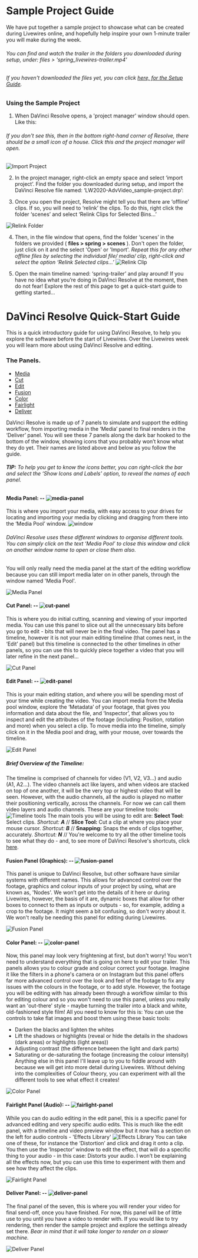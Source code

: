 # Sample Project Guide
We have put together a sample project to showcase what can be created during Livewires online, and hopefully help inspire your own 1-minute trailer you will make during the week.
###### You can find and watch the trailer in the folders you downloaded during setup, under: files > 'spring_livewires-trailer.mp4'
###### *If you haven't downloaded the files yet, you can click* [here, for the Setup Guide](SetupGuide.md).


### Using the Sample Project

1. When DaVinci Resolve opens, a 'project manager' window should open. Like this:
###### If you don't see this, then in the bottom right-hand corner of Resolve, there should be a small icon of a house. Click this and the project manager will open.

![Import Project](files/import-project.PNG)

2. In the project manager, right-click an empty space and select ‘import project’.
Find the folder you downloaded during setup, and import the DaVinci Resolve file named: ‘LW2020-AdvVideo_sample-project.drp’:

3. Once you open the project, Resolve might tell you that there are ‘offline’ clips. If so, you will need to ‘relink’ the clips.
To do this, right click the folder ‘scenes’ and select ‘Relink Clips for Selected Bins...’

![Relink Folder](files/relink-clips.PNG)

4. Then, in the file window that opens, find the folder ‘scenes’ in the folders we provided ( **files > spring > scenes** ). Don't open the folder, just click on it and the select 'Open' or 'Import'.
*Repeat this for any other offline files by selecting the individual file/ media/ clip, right-click and select the option ‘Relink Selected clips...’*
![Relink Clip](files/relink-clips2.PNG)

5. Open the main timeline named: ‘spring-trailer’ and play around! If you have no idea what you’re doing in DaVinci Resolve at the moment, then do not fear! Explore the rest of this page to get a quick-start guide to getting started...



# DaVinci Resolve Quick-Start Guide
This is a quick introductory guide for using DaVinci Resolve, to help you explore the software before the start of Livewires. Over the Livewires week you will learn more about using DaVinci Resolve and editing.

### The Panels.
* [Media](#media-panel----)
* [Cut](#cut-panel----)
* [Edit](#edit-panel----)
* [Fusion](fusion-panel-graphics----)
* [Color](#color-panel----)
* [Fairlight](#fairlight-panel-audio----)
* [Deliver](#deliver-panel----)

DaVinci Resolve is made up of 7 panels to simulate and support the editing workflow, from importing media in the ‘Media’ panel to final renders in the ‘Deliver’ panel. You will see these 7 panels along the dark bar hooked to the bottom of the window, showing icons that you probably won’t know what they do yet. Their names are listed above and below as you follow the guide.
###### **TIP:** To help you get to know the icons better, you can right-click the bar and select the ‘Show Icons and Labels’ option, to reveal the names of each panel.


#### Media Panel: -- ![media-panel](files/media-icon.PNG)
This is where you import your media, with easy access to your drives for locating and importing your media by clicking and dragging from there into the ‘Media Pool’ window.
![window](files/media-pool_icon.PNG)
###### DaVinci Resolve uses these different windows to organise different tools. You can simply click on the text ‘Media Pool’ to close this window and click on another window name to open or close them also.
You will only really need the media panel at the start of the editing workflow because you can still import media later on in other panels, through the window named 'Media Pool'.

![Media Panel](files/media_importing-media.PNG)


#### Cut Panel: -- ![cut-panel](files/cut-icon.PNG)
This is where you do initial cutting, scanning and viewing of your imported media. You can use this panel to slice out all the unnecessary bits before you go to edit - bits that will never be in the final video.
The panel has a timeline, however it is not your main editing timeline (that comes next, in the ‘Edit’ panel) but this timeline is connected to the other timelines in other panels, so you can use this to quickly piece together a video that you will later refine in the next panel...

![Cut Panel](files/cut_window.PNG)


#### Edit Panel: -- ![edit-panel](files/edit-icon.PNG)
This is your main editing station, and where you will be spending most of your time while creating the video. You can import media from the Media pool window, explore the ‘Metadata’ of your footage, that gives you information and data about the file, and ‘Inspector’, that allows you to inspect and edit the attributes of the footage (including: Position, rotation and more) when you select a clip.
To move media into the timeline, simply click on it in the Media pool and drag, with your mouse, over towards the timeline.

![Edit Panel](files/edit_panel.PNG)


##### Brief Overview of the Timeline:
The timeline is comprised of channels for video (V1, V2, V3...) and audio (A1, A2...). The video channels act like layers, and when videos are stacked on top of one another, it will be the very top or highest video that will be seen.
However, with the audio channels, all the audio is played no matter their positioning vertically, across the channels. For now we can call them video layers and audio channels.
These are your timeline tools:
![Timeline tools](files/edit_timeline-tools.PNG)
The main tools you will be using to edit are: **Select Tool:** Select clips. *Shortcut: **A*** // **Slice Tool:** Cut a clip at where you place your mouse cursor. *Shortcut: **B*** // **Snapping:** Snaps the ends of clips together, accurately. *Shortcut: **N*** // You're welcome to try all the other timeline tools to see what they do - and, to see more of DaVinci Resolve's shortcuts, click [here](KeyboardShortcuts.md).


#### Fusion Panel (Graphics): -- ![fusion-panel](files/fusion-icon.PNG)
This panel is unique to DaVinci Resolve, but other software have similar systems with different names. This allows for advanced control over the footage, graphics and colour inputs of your project by using, what are known as, 'Nodes'. We won’t get into the details of it here or during Livewires, however, the basis of it are, dynamic boxes that allow for other boxes to connect to them as inputs or outputs - so, for example, adding a crop to the footage.
It might seem a bit confusing, so don't worry about it. We won't really be needing this panel for editing during Livewires.

![Fusion Panel](files/fusion_panel.PNG)


#### Color Panel: -- ![color-panel](files/color-icon.PNG)
Now, this panel may look very frightening at first, but don't worry! You won't need to understand everything that is going on here to edit your trailer.
This panels allows you to colour grade and colour correct your footage. Imagine it like the filters in a phone's camera or on Instagram but this panel offers far more advanced control over the look and feel of the footage to fix any issues with the colours in the footage, or to add style. However, the footage you will be editing with has already been through a workflow similar to this for editing colour and so you won't need to use this panel, unless you really want an 'out-there' style - maybe turning the trailer into a black and white, old-fashioned style film!
All you need to know for this is: You can use the controls to take flat images and boost them using these basic tools:
* Darken the blacks and lighten the whites
* Lift the shadows or highlights (reveal or hide the details in the shadows (dark areas) or highlights (light areas))
* Adjusting contrast (the difference between the light and dark parts)
* Saturating or de-saturating the footage (increasing the colour intensity)
Anything else in this panel I'll leave up to you to fiddle around with because we will get into more detail during Livewires. Without delving into the complexities of Colour theory, you can experiment with all the different tools to see what effect it creates!

![Color Panel](files/color_panel.PNG)


#### Fairlight Panel (Audio): -- ![fairlight-panel](files/fairlight-icon.PNG)
While you can do audio editing in the edit panel, this is a specific panel for advanced editing and very specific audio edits.
This is much like the edit panel, with a timeline and video preview window but it now has a section on the left for audio controls - 'Effects Library'
![Effects Library](files/effects-library_icon.PNG)
You can take one of these, for instance the ‘Distortion’ and click and drag it onto a clip. You then use the ‘Inspector’ window to edit the effect, that will do a specific thing to your audio - in this case: Distorts your audio.
I won’t be explaining all the effects now, but you can use this time to experiment with them and see how they affect the clips.

![Fairlight Panel](files/fairlight_panel.PNG)


#### Deliver Panel: -- ![deliver-panel](files/deliver-icon.PNG)
The final panel of the seven, this is where you will render your video for final send-off, once you have finished. For now, this panel will be of little use to you until you have a video to render with.
If you would like to try rendering, then render the sample project and explore the settings already set there. *Bear in mind that it will take longer to render on a slower machine.*

![Deliver Panel](files/deliver_panel.PNG)
